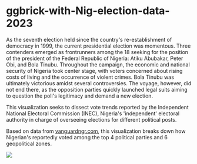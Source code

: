 # ggbrick-with-Nig-election-data-2023

As the seventh election held since the country's re-establishment of democracy in 1999, the current presidential election was momentous. Three contenders emerged as frontrunners among the 18 seeking for the position of the president of the Federal Republic of Nigeria: Atiku Abubakar, Peter Obi, and Bola Tinubu. Throughout the campaign, the economic and national security of Nigeria took center stage, with voters concerned about rising costs of living and the occurrence of violent crimes. Bola Tinubu was ultimately victorious amidst several controversies. The voyage, however, did not end there, as the opposition parties quickly launched legal suits aiming to question the poll's legitimacy and demand a new election.

This visualization seeks to dissect vote trends reported by the Independent National Electoral Commission (INEC), Nigeria's 'independent' electoral authority in charge of overseeing elections for different political posts.

Based on data from [vanguardngr.com](https://www.vanguardngr.com/2023-presidential-election-results-by-states/), this visualization breaks down how Nigerian's reportedly voted among the top 4 political parties and 6 geopolitical zones.

![](https://github.com/dohbams/ggbrick-with-Nig-election-data-2023/blob/main/viz/votes2.png)
